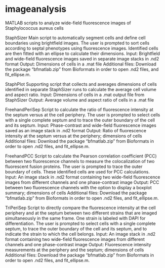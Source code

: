 # imageanalysis
MATLAB scripts to analyze wide-field fluorescence images of Staphylococcus aureus cells

StaphSizer
Main script to automatically segment cells and define cell boundaries using brightfield images. The user is prompted to sort cells according to septal phenotypes using fluorescence images. Identified cells are then fitted with an ellipse to calculate their dimensions.
Input: Brightfield and wide-field fluorescence images saved in separate image stacks in .nd2 format
Output: Dimensions of cells in a .mat file
Additional files: Download the package “bfmatlab.zip” from Bioformats in order to open .nd2 files, and fit_ellipse.m.

StaphPlot
Supporting script that collects and averages dimensions of cells identified in separate StaphSizer runs to calculate the average cell volume and aspect ratio.
Input: Dimensions of cells in a .mat output file from StaphSizer
Output: Average volume and aspect ratio of cells in a .mat file

FreehandPeriSep
Script to calculate the ratio of fluorescence intensity at the septum versus at the cell periphery. The user is prompted to select cells with a single complete septum and to trace the outer boundary of the cell and its septum.
Input: Phase-contrast and wide-field fluorescence images saved as an image stack in .nd2 format
Output: Ratio of fluorescence intensity at the septum versus at the periphery; dimensions of cells
Additional files: Download the package “bfmatlab.zip” from Bioformats in order to open .nd2 files, and fit_ellipse.m.

FreehandPCC
Script to calculate the Pearson correlation coefficient (PCC) between two fluorescence channels to measure the colocalization of two fluorescent fusion proteins. The user is prompted to trace the outer boundary of cells. These identified cells are used for PCC calculations.
Input: An image stack in .nd2 format containing two wide-field fluorescence images from different channels and one phase-contrast image
Output: PCC between two fluorescence channels with the option to display a boxplot summary; dimensions of cells
Additional files: Download the package “bfmatlab.zip” from Bioformats in order to open .nd2 files, and fit_ellipse.m.

TriPeriSep
Script to directly compare the fluorescence intensity at the cell periphery and at the septum between two different strains that are imaged simultaneously in the same frame. One strain is labeled with DAPI for differentiation. The user is prompted to select cells with a single complete septum, to trace the outer boundary of the cell and its septum, and to indicate the strain to which the cell belongs.
Input: An image stack in .nd2 format containing two wide-field fluorescence images from different channels and one phase-contrast image
Output: Fluorescence intensity measurements at the periphery and the septum; dimensions of cells
Additional files: Download the package “bfmatlab.zip” from Bioformats in order to open .nd2 files, and fit_ellipse.m.
